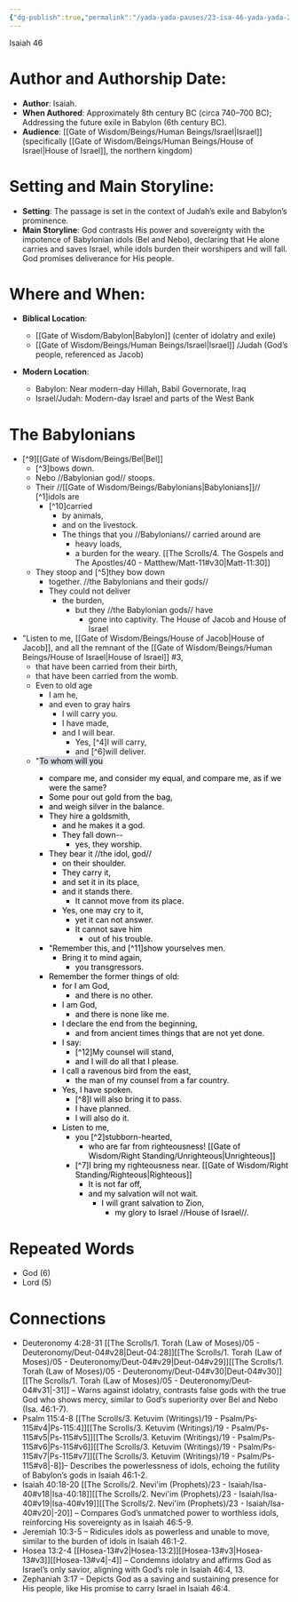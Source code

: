 ```yaml
---
{"dg-publish":true,"permalink":"/yada-yada-pauses/23-isa-46-yada-yada-2/","tags":["#YadaYadaPauses"]}
---
```


Isaiah 46

# Author and Authorship Date:

- **Author**: Isaiah.
- **When Authored**: Approximately 8th century BC (circa 740–700 BC); Addressing the future exile in Babylon (6th century BC).
- **Audience**: [[Gate of Wisdom/Beings/Human Beings/Israel\|Israel]] (specifically [[Gate of Wisdom/Beings/Human Beings/House of Israel\|House of Israel]], the northern kingdom)

# Setting and Main Storyline:

- **Setting**: The passage is set in the context of Judah’s exile and Babylon’s prominence.
- **Main Storyline**: God contrasts His power and sovereignty with the impotence of Babylonian idols (Bel and Nebo), declaring that He alone carries and saves Israel, while idols burden their worshipers and will fall. God promises deliverance for His people. 

# Where and When:

- **Biblical Location**: 
	- [[Gate of Wisdom/Babylon\|Babylon]] (center of idolatry and exile)
	- [[Gate of Wisdom/Beings/Human Beings/Israel\|Israel]] /Judah (God’s people, referenced as Jacob)

- **Modern Location**: 
	- Babylon: Near modern-day Hillah, Babil Governorate, Iraq
	- Israel/Judah: Modern-day Israel and parts of the West Bank

# The Babylonians
- [^9][[Gate of Wisdom/Beings/Bel\|Bel]] 
	- [^3]bows down. 
	- Nebo //Babylonian god// stoops. 
	- Their //[[Gate of Wisdom/Beings/Babylonians\|Babylonians]]// [^1]idols are
		- [^10]carried 
			- by animals, 
			- and on the livestock. 
			- The things that you //Babylonians// carried around are 
				- heavy loads, 
				- a burden for the weary. [[The Scrolls/4. The Gospels and The Apostles/40 - Matthew/Matt-11#v30\|Matt-11:30]]
	- They stoop and [^5]they bow down 
		- together. //the Babylonians and their gods//
		- They could not deliver 
			- the burden, 
				- but they //the Babylonian gods// have 
					- gone into captivity. 
The House of Jacob and House of Israel
- "Listen to me, [[Gate of Wisdom/Beings/House of Jacob\|House of Jacob]], and all the remnant of the [[Gate of Wisdom/Beings/Human Beings/House of Israel\|House of Israel]] #3, 
	- that have been carried from their birth, 
	- that have been carried from the womb. 
	- Even to old age 
		- I am he, 
		- and even to gray hairs 
			- I will carry you. 
			- I have made, 
			- and I will bear. 
				- Yes, [^4]I will carry, 
				- and [^6]will deliver. 
	- "<mark style="background: #CACFD9A6;">To whom will you 
		- compare me, and consider my equal, and compare me, as if we were the same?</mark> 
		- Some pour out gold from the bag, 
		- and weigh silver in the balance. 
		- They hire a goldsmith, 
			- and he makes it a god. 
			- They fall down-- 
				- yes, they worship. 
		- They bear it //the idol, god// 
			- on their shoulder. 
			- They carry it, 
			- and set it in its place, 
			- and it stands there. 
				- It cannot move from its place. 
			- Yes, one may cry to it, 
				- yet it can not answer. 
				- It cannot save him 
					- out of his trouble. 
		- "Remember this, and [^11]show yourselves men. 
			- Bring it to mind again, 
				- you transgressors. 
		- Remember the former things of old: 
			- for I am God, 
				- and there is no other. 
			- I am God, 
				- and there is none like me. 
			- I declare the end from the beginning, 
				- and from ancient times things that are not yet done. 
			- I say: 
				- [^12]My counsel will stand, 
				- and I will do all that I please. 
			- I call a ravenous bird from the east, 
				- the man of my counsel from a far country. 
			- Yes, I have spoken. 
				- [^8]I will also bring it to pass. 
				- I have planned. 
				- I will also do it. 
			- Listen to me, 
				- you [^2]stubborn-hearted, 
					- who are far from righteousness! [[Gate of Wisdom/Right Standing/Unrighteous\|Unrighteous]]
				- [^7]I bring my righteousness near.  [[Gate of Wisdom/Right Standing/Righteous\|Righteous]]
					- It is not far off, 
					- and my salvation will not wait. 
						- I will grant salvation to Zion, 
							- my glory to Israel //House of Israel//.

# Repeated Words
- God (6)
- Lord (5)

# Connections
- Deuteronomy 4:28-31 [[The Scrolls/1. Torah (Law of Moses)/05 - Deuteronomy/Deut-04#v28\|Deut-04:28]][[The Scrolls/1. Torah (Law of Moses)/05 - Deuteronomy/Deut-04#v29\|Deut-04#v29]][[The Scrolls/1. Torah (Law of Moses)/05 - Deuteronomy/Deut-04#v30\|Deut-04#v30]][[The Scrolls/1. Torah (Law of Moses)/05 - Deuteronomy/Deut-04#v31\|-31]] – Warns against idolatry, contrasts false gods with the true God who shows mercy, similar to God’s superiority over Bel and Nebo (Isa. 46:1-7).
- Psalm 115:4-8 [[The Scrolls/3. Ketuvim (Writings)/19 - Psalm/Ps-115#v4\|Ps-115:4]][[The Scrolls/3. Ketuvim (Writings)/19 - Psalm/Ps-115#v5\|Ps-115#v5]][[The Scrolls/3. Ketuvim (Writings)/19 - Psalm/Ps-115#v6\|Ps-115#v6]][[The Scrolls/3. Ketuvim (Writings)/19 - Psalm/Ps-115#v7\|Ps-115#v7]][[The Scrolls/3. Ketuvim (Writings)/19 - Psalm/Ps-115#v8\|-8]]– Describes the powerlessness of idols, echoing the futility of Babylon’s gods in Isaiah 46:1-2.
- Isaiah 40:18-20 [[The Scrolls/2. Nevi'im (Prophets)/23 - Isaiah/Isa-40#v18\|Isa-40:18]][[The Scrolls/2. Nevi'im (Prophets)/23 - Isaiah/Isa-40#v19\|Isa-40#v19]][[The Scrolls/2. Nevi'im (Prophets)/23 - Isaiah/Isa-40#v20\|-20]] – Compares God’s unmatched power to worthless idols, reinforcing His sovereignty as in Isaiah 46:5-9.
- Jeremiah 10:3-5 – Ridicules idols as powerless and unable to move, similar to the burden of idols in Isaiah 46:1-2.
- Hosea 13:2-4 [[Hosea-13#v2\|Hosea-13:2]][[Hosea-13#v3\|Hosea-13#v3]][[Hosea-13#v4\|-4]] – Condemns idolatry and affirms God as Israel’s only savior, aligning with God’s role in Isaiah 46:4, 13.
- Zephaniah 3:17 – Depicts God as a saving and sustaining presence for His people, like His promise to carry Israel in Isaiah 46:4.
